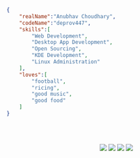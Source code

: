 ```json
{
    "realName":"Anubhav Choudhary",
    "codeName":"deprov447",
    "skills":[
        "Web Development",
        "Desktop App Development",
        "Open Sourcing",
        "KDE Development",
        "Linux Administration"
    ],
    "loves":[
        "football",
        "ricing",
        "good music",
        "good food"
    ]
}
```
  <br>
  <p style="text-align: center">
  <br>
  <a href="mailto:ac.10edu@gmail.com?"><img src="https://img.shields.io/badge/e‑mail-D14836.svg?style=for-the-badge&logo=GMail&logoColor=white"/></a>
  <a href="https://www.linkedin.com/in/anubhavchoudhary-deprov447"><img src="https://img.shields.io/badge/linkedin-0077B5.svg?style=for-the-badge&logo=linkedin&logoColor=white"/></a>
  <a href="https://deprov.netlify.app"><img src="https://img.shields.io/badge/Portfolio-111111.svg?style=for-the-badge"/></a>
  <a href="https://instagram.com/who.anubhav"><img src="https://img.shields.io/badge/instagram-E4405F.svg?style=for-the-badge&logo=instagram&logoColor=white"/></a>
